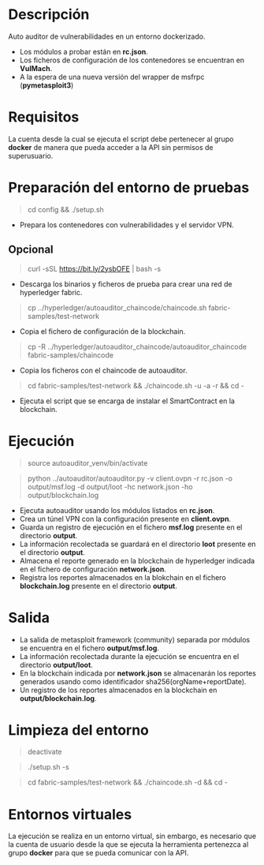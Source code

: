 # Descripción
Auto auditor de vulnerabilidades en un entorno dockerizado.
- Los módulos a probar están en **rc.json**.
- Los ficheros de configuración de los contenedores se encuentran en **VulMach**.
- A la espera de una nueva versión del wrapper de msfrpc (**pymetasploit3**)

# Requisitos
La cuenta desde la cual se ejecuta el script debe pertenecer al grupo **docker** de manera
que pueda acceder a la API sin permisos de superusuario.

# Preparación del entorno de pruebas
> cd config && ./setup.sh
- Prepara los contenedores con vulnerabilidades y el servidor VPN.
## Opcional
> curl -sSL https://bit.ly/2ysbOFE | bash -s
- Descarga los binarios y ficheros de prueba para crear una red de hyperledger fabric.
> cp ../hyperledger/autoauditor\_chaincode/chaincode.sh fabric-samples/test-network
- Copia el fichero de configuración de la blockchain.
> cp -R ../hyperledger/autoauditor\_chaincode/autoauditor\_chaincode fabric-samples/chaincode
- Copia los ficheros con el chaincode de autoauditor.
> cd fabric-samples/test-network && ./chaincode.sh -u -a -r && cd -
- Ejecuta el script que se encarga de instalar el SmartContract en la blockchain.

# Ejecución
> source autoauditor\_venv/bin/activate
<!-- -->
> python ../autoauditor/autoauditor.py -v client.ovpn -r rc.json -o output/msf.log -d output/loot -hc network.json -ho output/blockchain.log
- Ejecuta autoauditor usando los módulos listados en **rc.json**.
- Crea un túnel VPN con la configuración presente en **client.ovpn**.
- Guarda un registro de ejecución en el fichero **msf.log** presente en el directorio **output**.
- La información recolectada se guardará en el directorio **loot** presente en el directorio **output**.
- Almacena el reporte generado en la blockchain de hyperledger indicada en el fichero de configuración **network.json**.
- Registra los reportes almacenados en la blokchain en el fichero **blockchain.log** presente en el directorio **output**.

# Salida
- La salida de metasploit framework (community) separada por módulos se encuentra en el fichero **output/msf.log**.
- La información recolectada durante la ejecución se encuentra en el directorio **output/loot**.
- En la blockchain indicada por **network.json** se almacenarán los reportes generados usando como identificador sha256(orgName+reportDate).
- Un registro de los reportes almacenados en la blockchain en **output/blockchain.log**.

# Limpieza del entorno
> deactivate
<!-- -->
> ./setup.sh -s
<!-- -->
> cd fabric-samples/test-network && ./chaincode.sh -d && cd -

# Entornos virtuales
La ejecución se realiza en un entorno virtual, sin embargo, es necesario que la cuenta de usuario desde
la que se ejecuta la herramienta pertenezca al grupo **docker** para que se pueda comunicar
con la API.
